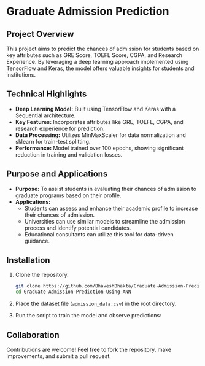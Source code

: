 # Graduate Admission Prediction

## Project Overview
This project aims to predict the chances of admission for students based on key attributes such as GRE Score, TOEFL Score, CGPA, and Research Experience. By leveraging a deep learning approach implemented using TensorFlow and Keras, the model offers valuable insights for students and institutions.

## Technical Highlights
- **Deep Learning Model:** Built using TensorFlow and Keras with a Sequential architecture.
- **Key Features:** Incorporates attributes like GRE, TOEFL, CGPA, and research experience for prediction.
- **Data Processing:** Utilizes MinMaxScaler for data normalization and sklearn for train-test splitting.
- **Performance:** Model trained over 100 epochs, showing significant reduction in training and validation losses.

## Purpose and Applications
- **Purpose:** To assist students in evaluating their chances of admission to graduate programs based on their profile.
- **Applications:**
  - Students can assess and enhance their academic profile to increase their chances of admission.
  - Universities can use similar models to streamline the admission process and identify potential candidates.
  - Educational consultants can utilize this tool for data-driven guidance.

## Installation
1. Clone the repository.
   ```bash
   git clone https://github.com/BhaveshBhakta/Graduate-Admission-Prediction-Using-ANN.git
   cd Graduate-Admission-Prediction-Using-ANN
   ```
2. Place the dataset file (`admission_data.csv`) in the root directory.

3. Run the script to train the model and observe predictions:
  

## Collaboration
Contributions are welcome! Feel free to fork the repository, make improvements, and submit a pull request.

